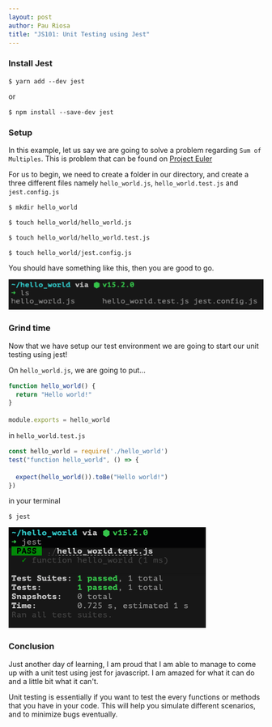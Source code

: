 ```yaml
---
layout: post
author: Pau Riosa
title: "JS101: Unit Testing using Jest"
---
```


### Install Jest

```
$ yarn add --dev jest
```

or 

```
$ npm install --save-dev jest
```

### Setup

In this example, let us say we are going to solve a problem regarding `Sum of Multiples`.
This is problem that can be found on [Project Euler](http://projecteuler.net/problem=1)

For us to begin, we need to create a folder in our directory, and create a three different files namely
`hello_world.js`, `hello_world.test.js` and `jest.config.js`

```
$ mkdir hello_world 
```
```
$ touch hello_world/hello_world.js
```
```
$ touch hello_world/hello_world.test.js
```
```
$ touch hello_world/jest.config.js
```

You should have something like this, then you are good to go.

![figure 1 file structure](/assets/images/files.png)

### Grind time

Now that we have setup our test environment we are going to start our unit testing using jest!

On `hello_world.js`, we are going to put...

```javascript
function hello_world() {
  return "Hello world!"
}

module.exports = hello_world
```

in `hello_world.test.js`
```javascript
const hello_world = require('./hello_world')
test("function hello_world", () => {

  expect(hello_world()).toBe("Hello world!")
})
```

in your terminal

```
$ jest
```

![figure 2 result](/assets/images/result.png)


### Conclusion

Just another day of learning, I am proud that I am able to manage to come up with a unit test using jest for javascript.
I am amazed for what it can do and a little bit what it can't.

Unit testing is essentially if you want to test the every functions or methods that you have in your code. This will help you simulate different scenarios, and to minimize bugs eventually.
